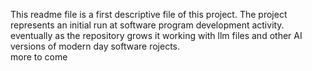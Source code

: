This readme file is a first descriptive file of this project.  The project represents an initial run at software program development activity.  eventually as the repository grows it 
working with llm files and other AI versions of modern day software rojects.  
more to come

